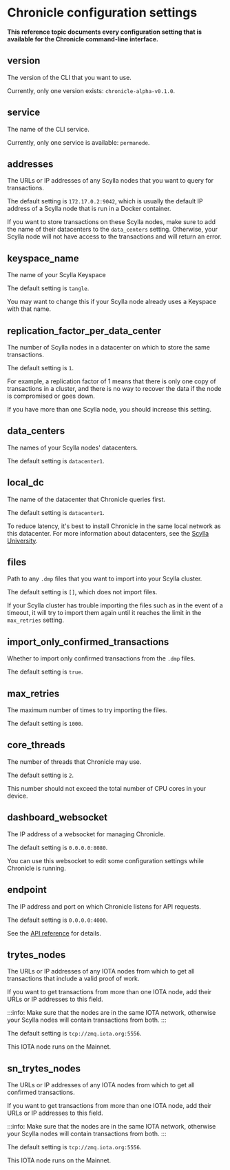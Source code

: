 # Chronicle configuration settings

**This reference topic documents every configuration setting that is available for the Chronicle command-line interface.**

## version

The version of the CLI that you want to use.

Currently, only one version exists: `chronicle-alpha-v0.1.0`.

## service

The name of the CLI service.

Currently, only one service is available: `permanode`.

## addresses

The URLs or IP addresses of any Scylla nodes that you want to query for transactions.

The default setting is `172.17.0.2:9042`, which is usually the default IP address of a Scylla node that is run in a Docker container.

If you want to store transactions on these Scylla nodes, make sure to add the name of their datacenters to the `data_centers` setting. Otherwise, your Scylla node will not have access to the transactions and will return an error.

## keyspace_name

The name of your Scylla Keyspace

The default setting is `tangle`.

You may want to change this if your Scylla node already uses a Keyspace with that name.

## replication_factor_per_data_center

The number of Scylla nodes in a datacenter on which to store the same transactions.

The default setting is `1`.

For example, a replication factor of 1 means that there is only one copy of transactions in a cluster, and there is no way to recover the data if the node is compromised or goes down.

If you have more than one Scylla node, you should increase this setting.

## data_centers

The names of your Scylla nodes' datacenters.

The default setting is `datacenter1`.

## local_dc

The name of the datacenter that Chronicle queries first.

The default setting is `datacenter1`.

To reduce latency, it's best to install Chronicle in the same local network as this datacenter. For more information about datacenters, see the [Scylla University](https://university.scylladb.com/courses/scylla-essentials-overview/lessons/architecture/topic/datacenter/).

## files

Path to any `.dmp` files that you want to import into your Scylla cluster.

The default setting is `[]`, which does not import files.

If your Scylla cluster has trouble importing the files such as in the event of a timeout, it will try to import them again until it reaches the limit in the `max_retries` setting.

## import_only_confirmed_transactions

Whether to import only confirmed transactions from the `.dmp` files.

The default setting is `true`.

## max_retries

The maximum number of times to try importing the files.

The default setting is `1000`.

## core_threads

The number of threads that Chronicle may use.

The default setting is `2`.

This number should not exceed the total number of CPU cores in your device.

## dashboard_websocket

The IP address of a websocket for managing Chronicle.

The default setting is `0.0.0.0:8080`.

You can use this websocket to edit some configuration settings while Chronicle is running.

## endpoint

The IP address and port on which Chronicle listens for API requests.

The default setting is `0.0.0.0:4000`.

See the [API reference](../references/chronicle-api-reference.md) for details.

## trytes_nodes

The URLs or IP addresses of any IOTA nodes from which to get all transactions that include a valid proof of work.

If you want to get transactions from more than one IOTA node, add their URLs or IP addresses to this field.

:::info:
Make sure that the nodes are in the same IOTA network, otherwise your Scylla nodes will contain transactions from both.
:::

The default setting is `tcp://zmq.iota.org:5556`.

This IOTA node runs on the Mainnet.

## sn_trytes_nodes

The URLs or IP addresses of any IOTA nodes from which to get all confirmed transactions.

If you want to get transactions from more than one IOTA node, add their URLs or IP addresses to this field.

:::info:
Make sure that the nodes are in the same IOTA network, otherwise your Scylla nodes will contain transactions from both.
:::

The default setting is `tcp://zmq.iota.org:5556`.

This IOTA node runs on the Mainnet.
